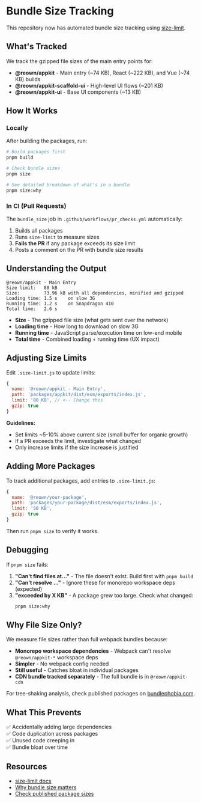 # Bundle Size Tracking

This repository now has automated bundle size tracking using [size-limit](https://github.com/ai/size-limit).

## What's Tracked

We track the gzipped file sizes of the main entry points for:

- **@reown/appkit** - Main entry (~74 KB), React (~222 KB), and Vue (~74 KB) builds
- **@reown/appkit-scaffold-ui** - High-level UI flows (~201 KB)
- **@reown/appkit-ui** - Base UI components (~13 KB)

## How It Works

### Locally

After building the packages, run:

```bash
# Build packages first
pnpm build

# Check bundle sizes
pnpm size

# See detailed breakdown of what's in a bundle
pnpm size:why
```

### In CI (Pull Requests)

The `bundle_size` job in `.github/workflows/pr_checks.yml` automatically:
1. Builds all packages
2. Runs `size-limit` to measure sizes
3. **Fails the PR** if any package exceeds its size limit
4. Posts a comment on the PR with bundle size results

## Understanding the Output

```
@reown/appkit - Main Entry
Size limit:   80 kB
Size:         73.96 kB with all dependencies, minified and gzipped
Loading time: 1.5 s    on slow 3G
Running time: 1.2 s    on Snapdragon 410
Total time:   2.6 s
```

- **Size** - The gzipped file size (what gets sent over the network)
- **Loading time** - How long to download on slow 3G
- **Running time** - JavaScript parse/execution time on low-end mobile
- **Total time** - Combined loading + running time (UX impact)

## Adjusting Size Limits

Edit `.size-limit.js` to update limits:

```javascript
{
  name: '@reown/appkit - Main Entry',
  path: 'packages/appkit/dist/esm/exports/index.js',
  limit: '80 KB', // <-- Change this
  gzip: true
}
```

**Guidelines:**
- Set limits ~5-10% above current size (small buffer for organic growth)
- If a PR exceeds the limit, investigate what changed
- Only increase limits if the size increase is justified

## Adding More Packages

To track additional packages, add entries to `.size-limit.js`:

```javascript
{
  name: '@reown/your-package',
  path: 'packages/your-package/dist/esm/exports/index.js',
  limit: '50 KB',
  gzip: true
}
```

Then run `pnpm size` to verify it works.

## Debugging

If `pnpm size` fails:

1. **"Can't find files at..."** - The file doesn't exist. Build first with `pnpm build`
2. **"Can't resolve ..."** - Ignore these for monorepo workspace deps (expected)
3. **"exceeded by X KB"** - A package grew too large. Check what changed:
   ```bash
   pnpm size:why
   ```

## Why File Size Only?

We measure file sizes rather than full webpack bundles because:
- **Monorepo workspace dependencies** - Webpack can't resolve `@reown/appkit-*` workspace deps
- **Simpler** - No webpack config needed
- **Still useful** - Catches bloat in individual packages
- **CDN bundle tracked separately** - The full bundle is in `@reown/appkit-cdn`

For tree-shaking analysis, check published packages on [bundlephobia.com](https://bundlephobia.com/).

## What This Prevents

✅ Accidentally adding large dependencies  
✅ Code duplication across packages  
✅ Unused code creeping in  
✅ Bundle bloat over time  

## Resources

- [size-limit docs](https://github.com/ai/size-limit)
- [Why bundle size matters](https://web.dev/your-first-performance-budget/)
- [Check published package sizes](https://bundlephobia.com/package/@reown/appkit)

